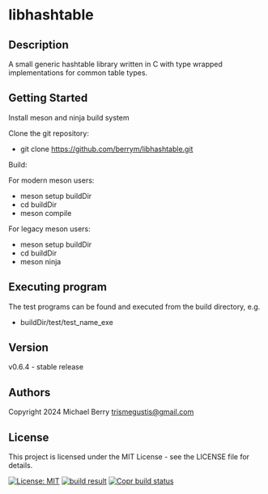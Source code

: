 # libhashtable

## Description

A small generic hashtable library written in C with type wrapped implementations for common table types.

## Getting Started

Install meson and ninja build system

Clone the git repository:

* git clone https://github.com/berrym/libhashtable.git

Build:

For modern meson users:

* meson setup buildDir
* cd buildDir
* meson compile

For legacy meson users:

* meson setup buildDir
* cd buildDir
* meson ninja


## Executing program

The test programs can be found and executed from the build directory, e.g.

* buildDir/test/test_name_exe

## Version

v0.6.4 - stable release

## Authors

Copyright 2024 Michael Berry <trismegustis@gmail.com>

## License

This project is licensed under the MIT License - see the LICENSE file for details.

[![License: MIT](https://img.shields.io/badge/License-MIT-yellow.svg)](https://opensource.org/licenses/MIT)
[![build result](https://build.opensuse.org/projects/home:berrym/packages/libhashtable-devel/badge.svg?type=default)](https://build.opensuse.org/package/show/home:berrym/libhashtable-devel)
[![Copr build status](https://copr.fedorainfracloud.org/coprs/mberry/libhashtable-devel/package/libhashtable-devel/status_image/last_build.png)](https://copr.fedorainfracloud.org/coprs/mberry/libhashtable-devel/package/libhashtable-devel)
